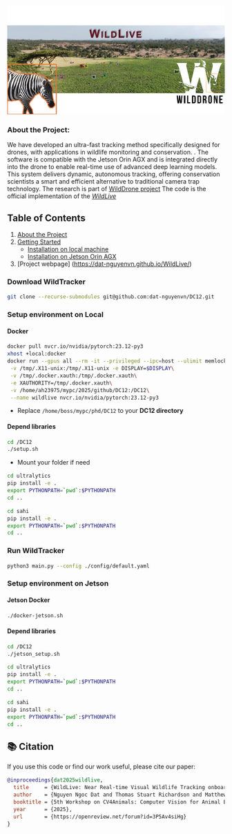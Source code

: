 ![Alt text](images/title.png)
### About the Project:
We have developed an ultra-fast tracking method specifically designed for drones, with applications in wildlife monitoring and conservation. . The software is compatible with the Jetson Orin AGX and is integrated directly into the drone to enable real-time use of advanced deep learning models. This system delivers dynamic, autonomous tracking, offering conservation scientists a smart and efficient alternative to traditional camera trap technology. The research is part of [WildDrone project](https://wilddrone.eu/)
The code is the official implementation of the [*WildLive*](https://arxiv.org/abs/2504.10165)

## Table of Contents
1. [About the Project](#about-the-project)
2. [Getting Started](#getting-started)
   - [Installation on local machine](#Setup-environment-on-Local)
   - [Installation on Jetson Orin AGX](#Setup-environment-on-Jetson)
3. [Project webpage]  (https://dat-nguyenvn.github.io/WildLive/)



### Download WildTracker
```bash
git clone --recurse-submodules git@github.com:dat-nguyenvn/DC12.git
```

### Setup environment on Local
#### Docker
```bash
docker pull nvcr.io/nvidia/pytorch:23.12-py3
xhost +local:docker
docker run --gpus all --rm -it --privileged --ipc=host --ulimit memlock=-1 \
 -v /tmp/.X11-unix:/tmp/.X11-unix -e DISPLAY=$DISPLAY\
 -v /tmp/.docker.xauth:/tmp/.docker.xauth\
 -e XAUTHORITY=/tmp/.docker.xauth\
 -v /home/ah23975/mypc/2025/github/DC12:/DC12\
 --name wildlive nvcr.io/nvidia/pytorch:23.12-py3

```
* Replace `/home/boss/mypc/phd/DC12` to your **DC12 directory**


#### Depend libraries
```bash
cd /DC12
./setup.sh
```
* Mount your folder if need

```bash
cd ultralytics
pip install -e .
export PYTHONPATH=`pwd`:$PYTHONPATH
cd ..
```

```bash
cd sahi
pip install -e .
export PYTHONPATH=`pwd`:$PYTHONPATH
cd ..
```

### Run WildTracker
```bash 
python3 main.py --config ./config/default.yaml
```

### Setup environment on Jetson
#### Jetson Docker 
```bash
./docker-jetson.sh

```
#### Depend libraries
```bash
cd /DC12
./jetson_setup.sh
```


```bash
cd ultralytics
pip install -e .
export PYTHONPATH=`pwd`:$PYTHONPATH
cd ..
```

```bash
cd sahi
pip install -e .
export PYTHONPATH=`pwd`:$PYTHONPATH
cd ..
```

## 📚 Citation

If you use this code or find our work useful, please cite our paper:

```bibtex
@inproceedings{dat2025wildlive,
  title     = {WildLive: Near Real-time Visual Wildlife Tracking onboard {UAV}s},
  author    = {Nguyen Ngoc Dat and Thomas Stuart Richardson and Matthew Watson and Kilian Meier and Jenna Marie Kline and Sid Reid and Guy Maalouf and Duncan Hine and Majid Mirmehdi and Tilo Burghardt},
  booktitle = {5th Workshop on CV4Animals: Computer Vision for Animal Behavior Tracking and Modeling, In conjunction with Computer Vision and Pattern Recognition 2025},
  year      = {2025},
  url       = {https://openreview.net/forum?id=3P5Av4siHg}
}